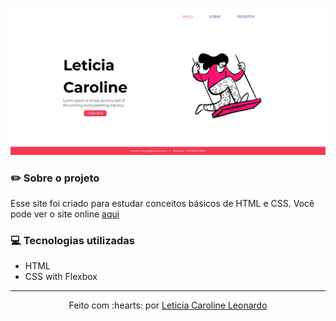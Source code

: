 <p align="center">
  <img src="img/preview.png" href="https://levxyca.github.io/mini-curriculo-web/">
</p>

### :pencil2: Sobre o projeto
 Esse site foi criado para estudar conceitos básicos de HTML e CSS. Você pode ver o site online [aqui](https://levxyca.github.io/site-pessoal-portfolio/)

### :computer: Tecnologias utilizadas
- HTML
- CSS with Flexbox
-------------------------------------------------------
<p align="center">
Feito com :hearts: por <a href="https://github.com/levxyca">Leticia Caroline Leonardo</a>
